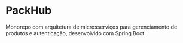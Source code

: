 # PackHub
Monorepo com arquitetura de microsserviços para gerenciamento de produtos e autenticação, desenvolvido com Spring Boot

